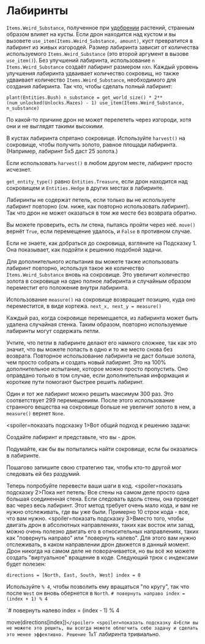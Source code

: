 # Лабиринты
`Items.Weird_Substance`, полученное при [удобрении](docs/unlocks/fertilizer.md) растений, странным образом влияет на кусты. Если дрон находится над кустом и вы вызовете `use_item(Items.Weird_Substance, amount)`, куст превратится в лабиринт из живых изгородей.
Размер лабиринта зависит от количества используемого `Items.Weird_Substance` (это второй аргумент в вызове `use_item()`).
Без улучшений лабиринта, использование `n` `Items.Weird_Substance` создаёт лабиринт размером `n`x`n`. Каждый уровень улучшения лабиринта удваивает количество сокровищ, но также удваивает количество `Items.Weird_Substance`, необходимого для создания лабиринта.
Так что, чтобы сделать полный лабиринт:

`plant(Entities.Bush)
n_substance = get_world_size() * 2**(num_unlocked(Unlocks.Mazes) - 1)
use_item(Items.Weird_Substance, n_substance)`


По какой-то причине дрон не может перелететь через изгороди, хотя они и не выглядят такими высокими.

В кустах лабиринта спрятано сокровище. Используйте `harvest()` на сокровище, чтобы получить золото, равное площади лабиринта. (Например, лабиринт 5x5 даст 25 золота.)

Если использовать `harvest()` в любом другом месте, лабиринт просто исчезнет.

`get_entity_type()` равно `Entities.Treasure`, если дрон находится над сокровищем и `Entities.Hedge` в других местах в лабиринте.

Лабиринты не содержат петель, если только вы не используете лабиринт повторно (см. ниже, как повторно использовать лабиринт). Так что дрон не может оказаться в том же месте без возврата обратно.

Вы можете проверить, есть ли стена, пытаясь пройти через неё. 
`move()` вернёт `True`, если перемещение удалось, и `False` в противном случае.

Если не знаете, как добраться до сокровища, взгляните на Подсказку 1. Она показывает, как подойти к решению подобной задачи.


Для дополнительного испытания вы можете также использовать лабиринт повторно, используя такое же количество `Items.Weird_Substance` вновь на сокровище. 
Это увеличит количество золота в сокровище на одно полное лабиринта и случайным образом переместит его положение внутри лабиринта.

Использование `measure()` на сокровище возвращает позицию, куда оно переместится, в виде кортежа.
`next_x, next_y = measure()`

Каждый раз, когда сокровище перемещается, из лабиринта может быть удалена случайная стенка. Таким образом, повторно используемые лабиринты могут содержать петли.

Учтите, что петли в лабиринте делают его намного сложнее, так как это значит, что вы можете попасть в одно и то же место снова без возврата.
Повторное использование лабиринта не даст больше золота, чем просто собрать и создать новый лабиринт.
Это на 100% дополнительное испытание, которое можно просто пропустить.
Оно оправдано только в том случае, если дополнительная информация и короткие пути помогают быстрее решить лабиринт.

Один и тот же лабиринт можно решить максимум 300 раз. Это соответствует 299 перемещениям. После этого использование странного вещества на сокровище больше не увеличит золото в нем, а `measure()` вернет `None`.

<spoiler=показать подсказку 1>Вот общий подход к решению задачи:

Создайте лабиринт и представьте, что вы - дрон.

Подумайте, как бы вы попытались найти сокровище, если бы оказались в лабиринте.

Пошагово запишите свою стратегию так, чтобы кто-то другой мог следовать ей без раздумий.

Теперь попробуйте перевести ваши шаги в код.
</spoiler>
<spoiler=показать подсказку 2>Пока нет петель: Все стены на самом деле просто одна большая соединенная стена. Если следовать вдоль стены, она проведет вас через весь лабиринт.
Этот метод требует очень мало кода, и вам не нужно отслеживать, где вы уже были. Примерно 10 строк кода - все, что вам нужно.</spoiler>
<spoiler=показать подсказку 3>Вместо того, чтобы двигать дрон в абсолютных направлениях, таких как восток или запад, можно очень полезно двигать его в относительных направлениях, таких как "повернуть направо" или "повернуть налево". Для этого вам нужно отслеживать, в каком направлении дрон движется в данный момент. Дрон никогда на самом деле не поворачивается, но вы всё же можете создать "виртуальное" вращение в коде.
Следующий трюк с индексами будет полезен:

`directions = [North, East, South, West]
index = 0`

Используйте `% 4`, чтобы позволить ему вращаться "по кругу", так что после `West` он вновь обернется в `North`.
`# повернуть направо
index = (index + 1) % 4`

`# повернуть налево
index = (index - 1) % 4

move(directions[index])`</spoiler>
<spoiler=показать подсказку 4>Если вы не можете это решить, вы всегда можете облегчить себе задачу и сделать это менее эффективно.
Решение `1`x`1` лабиринта тривиально.</spoiler>